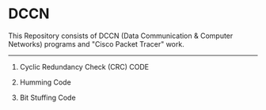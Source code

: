 # DCCN
This Repository consists of DCCN (Data Communication &amp; Computer Networks) programs and "Cisco Packet Tracer" work.

__________________________________________________________________________________________________________________________

1) Cyclic Redundancy Check (CRC) CODE

2) Humming Code

3) Bit Stuffing Code
